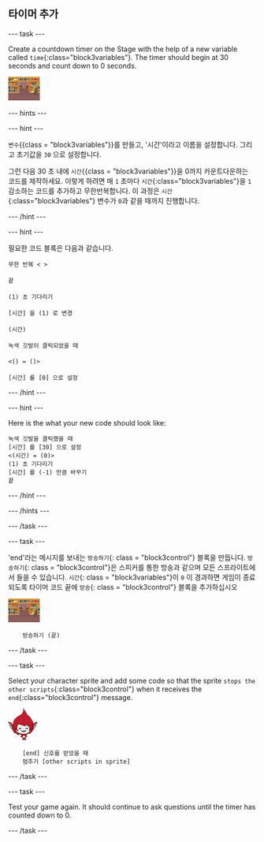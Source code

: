 ## 타이머 추가

\--- task \---

Create a countdown timer on the Stage with the help of a new variable called `time`{:class="block3variables"}. The timer should begin at 30 seconds and count down to 0 seconds.

![무대 스프라이트](images/stage-sprite.png)

\--- hints \---

\--- hint \---

`변수`{{class = "block3variables"}}를 만들고, '시간'이라고 이름을 설정합니다. 그리고 초기값을 `30` 으로 설정합니다.

그런 다음 30 초 내에 `시간`{{class = "block3variables"}}을 0까지 카운트다운하는 코드를 제작하세요. 이렇게 하려면 매 `1` 초마다 `시간`{:class="block3variables"}을 `1` 감소하는 코드를 추가하고 무한반복합니다. 이 과정은 `시간`{:class="block3variables"} 변수가 `0`과 같을 때까지 진행합니다.

\--- /hint \---

\--- hint \---

필요한 코드 블록은 다음과 같습니다.

```blocks3
무한 반복 < >

끝

(1) 초 기다리기

[시간] 을 (1) 로 변경

(시간)

녹색 깃발이 클릭되었을 때

<() = ()>

[시간] 를 [0] 으로 설정
```

\--- /hint \---

\--- hint \---

Here is the what your new code should look like:

```blocks3
녹색 깃발을 클릭했을 때
[시간] 를 [30] 으로 설정
<(시간) = (0)>
(1) 초 기다리기
[시간] 를 (-1) 만큼 바꾸기
끝
```

\--- /hint \---

\--- /hints \---

\--- /task \---

\--- task \---

'end'라는 메시지를 보내는 `방송하기`{: class = "block3control"} 블록을 만듭니다. `방송하기`{: class = "block3control"}은 스피커를 통한 방송과 같으며 모든 스프라이트에서 들을 수 있습니다. `시간`{: class = "block3variables"}이 `0` 이 경과하면 게임이 종료되도록 타이머 코드 끝에 `방송`{: class = "block3control"} 블록을 추가하십시오

![무대 스프라이트](images/stage-sprite.png)

```blocks3
    방송하기 (끝)
```

\--- /task \---

\--- task \---

Select your character sprite and add some code so that the sprite `stops the other scripts`{:class="block3control"} when it receives the `end`{:class="block3control"} message.

![기가 스프라이트](images/giga-sprite.png)

```blocks3
    [end] 신호를 받았을 때
    멈추기 [other scripts in sprite]
```

\--- /task \---

\--- task \---

Test your game again. It should continue to ask questions until the timer has counted down to 0.

\--- /task \---